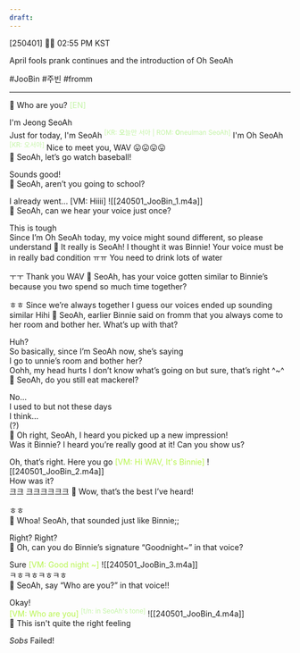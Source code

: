 ```yaml
---
draft:
---
```

[250401] 🐣💭 02:55 PM KST

April fools prank continues and the introduction of Oh SeoAh

#JooBin #주빈 #fromm
___
🫧 Who are you? <font color="#c3f4a5">[EN]</font>

I'm Jeong SeoAh  
Just for today, I'm SeoAh <sup><font color="#c3f4a5">[KR: **오**늘만 서아 | ROM: **O**neulman SeoAh]</font></sup>
I'm Oh SeoAh <sup><font color="#c3f4a5">[KR: 오서아]</font></sup>
Nice to meet you, WAV
😛😛😛😛  
🫧 SeoAh, let’s go watch baseball!

Sounds good!  
🫧 SeoAh, aren’t you going to school?

I already went... 
[VM: Hiiii]
![[240501_JooBin_1.m4a]]  
🫧 SeoAh, can we hear your voice just once?

This is tough  
Since I’m Oh SeoAh today, my voice might sound different, so please understand
🫧 It really is SeoAh! I thought it was Binnie! Your voice must be in really bad condition ㅠㅠ You need to drink lots of water

ㅜㅜ Thank you WAV
🫧 SeoAh, has your voice gotten similar to Binnie’s because you two spend so much time together?

ㅎㅎ Since we’re always together
I guess our voices ended up sounding similar
Hihi
🫧 SeoAh, earlier Binnie said on fromm that you always come to her room and bother her. What’s up with that?

Huh?  
So basically, since I’m SeoAh now, she’s saying  
I go to unnie’s room and bother her?  
Oohh, my head hurts
I don’t know what’s going on but sure, that’s right ^~^  
🫧 SeoAh, do you still eat mackerel?

No…  
I used to but not these days  
I think…  
(?)  
🫧 Oh right, SeoAh, I heard you picked up a new impression!  
Was it Binnie? I heard you’re really good at it!
Can you show us?

Oh, that’s right. Here you go
<font color="#b7f54c">[VM: Hi WAV, It's Binnie]</font>
![[240501_JooBin_2.m4a]]  
How was it?  
크크
크크크크크크
🫧 Wow, that’s the best I’ve heard!

ㅎㅎ  
🫧 Whoa! SeoAh, that sounded just like Binnie;;

Right? Right?  
🫧 Oh, can you do Binnie’s signature “Goodnight~” in that voice?

Sure
<font color="#b7f54c">[VM: Good night ~]</font>
![[240501_JooBin_3.m4a]]  
ㅋㅎㅋㅎㅋㅎㅋㅎ  
🫧 SeoAh, say “Who are you?” in that voice!!

Okay!  
<font color="#b7f54c">[VM: Who are you]</font> <font color="#c3f4a5"><sup>[t/n: in SeoAh's tone]</sup></font>
![[240501_JooBin_4.m4a]]  
🫧 This isn't quite the right feeling

*Sobs*
Failed!
